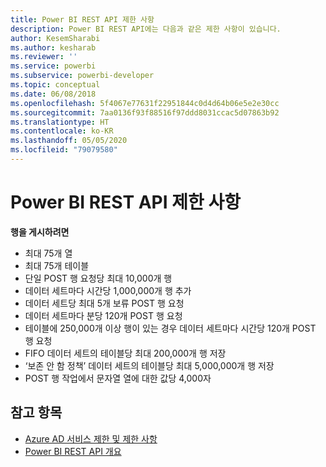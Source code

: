 ```yaml
---
title: Power BI REST API 제한 사항
description: Power BI REST API에는 다음과 같은 제한 사항이 있습니다.
author: KesemSharabi
ms.author: kesharab
ms.reviewer: ''
ms.service: powerbi
ms.subservice: powerbi-developer
ms.topic: conceptual
ms.date: 06/08/2018
ms.openlocfilehash: 5f4067e77631f22951844c0d4d64b06e5e2e30cc
ms.sourcegitcommit: 7aa0136f93f88516f97ddd8031ccac5d07863b92
ms.translationtype: HT
ms.contentlocale: ko-KR
ms.lasthandoff: 05/05/2020
ms.locfileid: "79079580"
---
```

# <a name="power-bi-rest-api-limitations"></a>Power BI REST API 제한 사항  
  
**행을 게시하려면**
  
* 최대 75개 열
* 최대 75개 테이블
* 단일 POST 행 요청당 최대 10,000개 행  
* 데이터 세트마다 시간당 1,000,000개 행 추가  
* 데이터 세트당 최대 5개 보류 POST 행 요청  
* 데이터 세트마다 분당 120개 POST 행 요청
* 테이블에 250,000개 이상 행이 있는 경우 데이터 세트마다 시간당 120개 POST 행 요청
* FIFO 데이터 세트의 테이블당 최대 200,000개 행 저장
* ‘보존 안 함 정책’ 데이터 세트의 테이블당 최대 5,000,000개 행 저장  
* POST 행 작업에서 문자열 열에 대한 값당 4,000자
  
## <a name="see-also"></a>참고 항목

* [Azure AD 서비스 제한 및 제한 사항](https://docs.microsoft.com/azure/active-directory/active-directory-service-limits-restrictions)   
* [Power BI REST API 개요](https://docs.microsoft.com/rest/api/power-bi/)